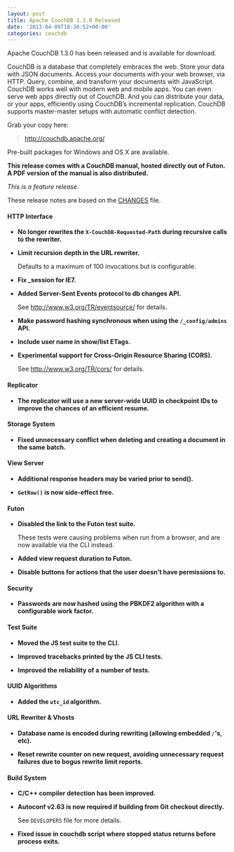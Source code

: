 ```yaml
---
layout: post
title: Apache CouchDB 1.3.0 Released
date: '2013-04-09T18:30:52+00:00'
categories: couchdb
---
```

<p>Apache CouchDB 1.3.0 has been released and is available for download.</p>

<p>CouchDB is a database that completely embraces the web. Store your data with JSON documents. Access your documents with your web browser, via HTTP. Query, combine, and transform your documents with JavaScript. CouchDB works well with modern web and mobile apps. You can even serve web apps directly out of CouchDB. And you can distribute your data, or your apps, efficiently using CouchDB’s incremental replication. CouchDB supports master-master setups with automatic conflict detection.</p>

<p>Grab your copy here:</p>

<blockquote>
<a href="http://couchdb.apache.org/">http://couchdb.apache.org/</a>
</blockquote>

<p>Pre-built packages for Windows and OS X are available.</p>

<p><strong>This release comes with a CouchDB manual, hosted directly out of Futon. A PDF version of the manual is also distributed.</strong></p>

<p><em>This is a feature release.</em></p>

<p>These release notes are based on the <a href="https://git-wip-us.apache.org/repos/asf?p=couchdb.git;a=blob_plain;f=CHANGES;hb=48879873f5316c6ef1dcc6de91ea2f5b2721efb0">CHANGES</a> file.</p>

<h4>HTTP Interface</h4>

<ul>

<li>
<p><strong>No longer rewrites the <code>X-CouchDB-Requested-Path</code> during recursive calls to the rewriter.</strong></p>
</li>

<li>
<p><strong>Limit recursion depth in the URL rewriter.</strong></p>

<p>Defaults to a maximum of 100 invocations but is configurable.</p>
</li>

<li>
<p><strong>Fix _session for IE7.</strong></p>
</li>

<li>
<p><strong>Added Server-Sent Events protocol to db changes API.</strong></p>

<p>See <a href="http://www.w3.org/TR/eventsource/">http://www.w3.org/TR/eventsource/</a> for details.</p>
</li>

<li>
<p><strong>Make password hashing synchronous when using the <code>/_config/admins</code> API.</strong></p>
</li>

<li>
<p><strong>Include user name in show/list ETags.</strong></p>
</li>

<li>
<p><strong>Experimental support for Cross-Origin Resource Sharing (CORS).</strong></p>

<p>See <a href="http://www.w3.org/TR/cors/">http://www.w3.org/TR/cors/</a> for details.</p>
</li>

</ul>

<h4>Replicator</h4>

<ul>

<li>
<p><strong>The replicator will use a new server-wide UUID in checkpoint IDs to improve the chances of an efficient resume.</strong></p>
</li>

</ul>

<h4>Storage System</h4>

<ul>

<li>
<p><strong>Fixed unnecessary conflict when deleting and creating a document in the same batch.</strong></p>
</li>

</ul>

<h4>View Server</h4>

<ul>

<li>
<p><strong>Additional response headers may be varied prior to send().</strong></p>
</li>

<li>
<p><strong><code>GetRow()</code> is now side-effect free.</strong></p>
</li>

</ul>

<h4>Futon</h4>

<ul>

<li>
<p><strong>Disabled the link to the Futon test suite.</strong></p>

<p>These tests were causing problems when run from a browser, and are now available via the CLI instead.</p>
</li>

<li>
<p><strong>Added view request duration to Futon.</strong></p>
</li>

<li>
<p><strong>Disable buttons for actions that the user doesn't have permissions to.</strong></p>
</li>

</ul>

<h4>Security</h4>

<ul>

<li>
<p><strong>Passwords are now hashed using the PBKDF2 algorithm with a configurable work factor.</strong></p>
</li>

</ul>

<h4>Test Suite</h4>

<ul>

<li>
<p><strong>Moved the JS test suite to the CLI.</strong></p>
</li>

<li>
<p><strong>Improved tracebacks printed by the JS CLI tests.</strong></p>
</li>

<li>
<p><strong>Improved the reliability of a number of tests.</strong></p>
</li>

</ul>

<h4>UUID Algorithms</h4>

<ul>

<li>
<p><strong>Added the <code>utc_id</code> algorithm.</strong></p>
</li>

</ul>

<h4>URL Rewriter & Vhosts</h4>

<ul>

<li>
<p><strong>Database name is encoded during rewriting (allowing embedded <code>/</code>'s, etc).</strong></p>
</li>

<li>
<p><strong>Reset rewrite counter on new request, avoiding unnecessary request failures due to bogus rewrite limit reports.</strong></p>
</li>

</ul>

<h4>Build System</h4>

<ul>

<li>
<p><strong>C/C++ compiler detection has been improved.</strong></p>
</li>

<li>
<p><strong>Autoconf v2.63 is now required if building from Git checkout directly.</strong></p>

<p>See <code>DEVELOPERS</code> file for more details.</p>
</li>

<li>
<p><strong>Fixed issue in couchdb script where stopped status returns before process exits.</strong></p>
</li>

</ul>
